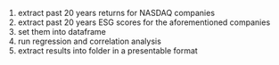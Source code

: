 1. extract past 20 years returns for NASDAQ companies
2. extract past 20 years ESG scores for the aforementioned companies
3. set them into dataframe 
4. run regression and correlation analysis
5. extract results into folder in a presentable format